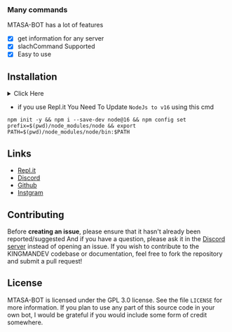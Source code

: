 

### Many commands

MTASA-BOT has a lot of features

- [x] get information for any server
- [x] slachCommand Supported
- [x] Easy to use

## Installation
<details>
	<summary>Click Here</summary>
     <details>
     <summary>1 - Make Discord Bot</summary>
        <img  alt="KINGMAN DEV" src="https://j.top4top.io/p_2074mihlb1.png"> 
     </details>
	<details>
		<summary>2 - install packages</summary>
	    	<code>
                 npm install
	    	</code>
	     </details>
	    <details>
		<summary>3- add token - prefix you can use `.end` and `config.json` file</summary>
		    
		    
 ```json
{
    "info_comment_1": {
        "ar": "يمكنك وضع التوكن و البريفكس في هذا الملف او اي ان في",
        "en": "You can put token and prefix in this file or env"
    },
    "baceops": {
        "token": "",
        "prefix": "."
    },
    "info_comment_2": {
        "ar": "هنا يجب عليك وضع معلومات السيرفر الخاص بك في mta",
        "en": "Here you should put your server information in MTA"
    },
    "mta": {
        "ip": "45.146.253.177",
        "port": 32915
    }
}
```

</details>
	<details>
		<summary>Run The Project</summary>
		<code>
		npm start
		</code>
	</details>
</details>

* if you use Repl.it You Need To Update `NodeJs to v16` using this cmd

```shell
npm init -y && npm i --save-dev node@16 && npm config set prefix=$(pwd)/node_modules/node && export PATH=$(pwd)/node_modules/node/bin:$PATH
```

## Links

*   [Repl.it](https://repl.it/github/KMKINGMAN/MTASA-BOT)
*   [Discord](https://discord.gg/kingmandev)
*   [Github](https://github.com/A12-Host/)
*   [Instgram](https://instgram.com/kingman_shellby)

## Contributing

Before **creating an issue**, please ensure that it hasn't already been reported/suggested
And if you have a question, please ask it in the [Discord server](https://discord.gg/sus) instead of opening an issue.
If you wish to contribute to the KINGMANDEV codebase or documentation, feel free to fork the repository and submit a pull request!

## License

MTASA-BOT is licensed under the GPL 3.0 license. See the file `LICENSE` for more information. If you plan to use any part of this source code in your own bot, I would be grateful if you would include some form of credit somewhere.
